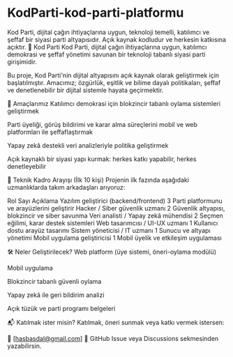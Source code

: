 # KodParti-kod-parti-platformu
Kod Parti, dijital çağın ihtiyaçlarına uygun, teknoloji temelli, katılımcı ve şeffaf bir siyasi parti altyapısıdır. Açık kaynak kodludur ve herkesin katkısına açıktır.
🧠 Kod Parti
Kod Parti, dijital çağın ihtiyaçlarına uygun, katılımcı demokrasi ve şeffaf yönetimi savunan bir teknoloji tabanlı siyasi parti girişimidir.

Bu proje, Kod Parti'nin dijital altyapısını açık kaynak olarak geliştirmek için başlatılmıştır. Amacımız; özgürlük, eşitlik ve bilime dayalı politikaları, şeffaf ve denetlenebilir bir dijital sistemle hayata geçirmektir.

🎯 Amaçlarımız
Katılımcı demokrasi için blokzincir tabanlı oylama sistemleri geliştirmek

Parti üyeliği, görüş bildirimi ve karar alma süreçlerini mobil ve web platformları ile şeffaflaştırmak

Yapay zekâ destekli veri analizleriyle politika geliştirmek

Açık kaynaklı bir siyasi yapı kurmak: herkes katkı yapabilir, herkes denetleyebilir

👥 Teknik Kadro Arayışı (İlk 10 kişi)
Projenin ilk fazında aşağıdaki uzmanlıklarda takım arkadaşları arıyoruz:

Rol	Sayı	Açıklama
Yazılım geliştirici (backend/frontend)	3	Parti platformunu ve arayüzlerini geliştirir
Hacker / Siber güvenlik uzmanı	2	Güvenlik altyapısı, blokzincir ve siber savunma
Veri analisti / Yapay zekâ mühendisi	2	Seçmen eğilimi, karar destek sistemleri
Web tasarımcısı / UI-UX uzmanı	1	Kullanıcı dostu arayüz tasarımı
Sistem yöneticisi / IT uzmanı	1	Sunucu ve altyapı yönetimi
Mobil uygulama geliştiricisi	1	Mobil üyelik ve etkileşim uygulaması

🛠 Neler Geliştirilecek?
Web platform (üye sistemi, öneri-oylama modülü)

Mobil uygulama

Blokzincir tabanlı güvenli oylama

Yapay zekâ ile geri bildirim analizi

Açık tüzük ve parti programı belgeleri

📬 Katılmak ister misin?
Katılmak, öneri sunmak veya katkı vermek istersen:

📧 [hasbasdal@gmail.com]
💬 GitHub Issue veya Discussions sekmesinden yazabilirsin.

